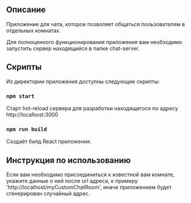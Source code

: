 ## Описание

Приложение для чата, которое позволяет общаться пользователям в отдельных комнатах.

Для полноценного функционирования приложения вам необходимо запустить сервер находящийся в папке chat-server.

## Скрипты

Из директории приложения доступны следующие скрипты:

### `npm start`

Старт hot-reload сервера для разработки находящегося по адресу http://localhost:3000

### `npm run build`

Создаёт билд React приложения.

##  Инструкция по использованию

Если вам необходимо присоединиться к известной вам комнате, укажите данные о ней после url адреса, к примеру 'http://localhost/myCustomChatRoom', иначе приложением будет сгенерирован случайный адрес.